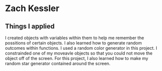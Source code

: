# Zach Kessler 

## Things I applied
I created objects with variables within them to help me remember the possitions of certain objects. 
I also learned how to generate random outcomes within functions. I used a random color generator in this project. I constrainded one of my moveavle objects so that you could not move the object off of the screen. 
For this project, I also learned how to make my random star generator contained around the screen. 